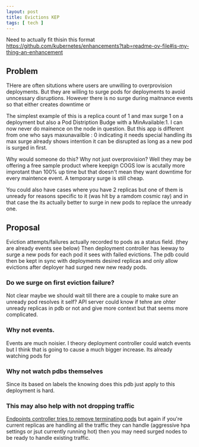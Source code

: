 ```yaml
---
layout: post
title: Evictions KEP 
tags: [ tech ]
---
```


Need to actually fit thisin this format
https://github.com/kubernetes/enhancements?tab=readme-ov-file#is-my-thing-an-enhancement

## Problem
THere are often situtions where users are unwilling to overprovision deployments. But they are willing to surge pods for deployments to avoid unncessary disruptions. However there is no surge during maitnance events so that either creates downtime or 

The simplest example of this is a replica count of 1 and max surge 1 on a deployment but also a Pod Distription Budge with a MinAvailable:1. I can now never do mainence on the node in question. But this app is different from one who says maxunavailble : 0 indicating it needs special handling its max surge already shows intention it can be disrupted as long as a new pod is surged in first. 

Why would someone do this? Why not just overprovision?  Well they may be offering a free sample product where keepign COGS low is acutally more improtant than 100% up time but that doesn't mean they want downtime for every maintence event. A temporary surge is still cheap. 

You could also have cases where you have 2 replicas but one of them is unready for reasons specific to it (was hit by a ramdom cosmic ray) and in that case the its actually better to surge in new pods to replace the unready one. 

## Proposal

Eviction attempts/failures actually recorded to pods as a status field.  (they are already events see below)
Then deployment controller has leeway to surge a new pods for each pod it sees with failed evictions.
The pdb could then be kept in sync with deployments desired replicas and only allow evictions after deployer had surged new new ready pods. 

### Do we surge on first eviction failure? 
Not clear maybe we should wait till there are a couple to make sure an unready pod resolves it self? API server could know if tehre are ohter unready replicas in pdb or not and give more context but that seems more complicated. 

### Why not events.
Events are much noisier. I theory deployment controller could watch events but I think that is going to cause a much bigger increase. Its already watching pods for 

### Why not watch pdbs themselves
Since its based on labels the knowing does this pdb just apply to this deployment is hard. 


### This may also help with not dropping traffic 
[Endpoints controller tries to remove terminating pods](https://kubernetes.io/docs/concepts/workloads/pods/pod-lifecycle/)
but again if you're current replicas are handling all the traffic they can handle (aggressive hpa settings or jsut currently running hot) then you may need surged nodes to be ready to  handle existing traffic. 


